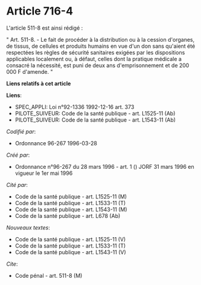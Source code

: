 # Article 716-4

L'article 511-8 est ainsi rédigé :

" Art. 511-8. - Le fait de procéder à la distribution ou à la cession d'organes, de tissus, de cellules et produits humains
en vue d'un don sans qu'aient été respectées les règles de sécurité sanitaires exigées par les dispositions applicables
localement ou, à défaut, celles dont la pratique médicale a consacré la nécessité, est puni de deux ans d'emprisonnement et
de 200 000 F d'amende. "

**Liens relatifs à cet article**

**Liens**:

  - SPEC_APPLI: Loi n°92-1336 1992-12-16 art. 373
  - PILOTE_SUIVEUR: Code de la santé publique - art. L1525-11 (Ab)
  - PILOTE_SUIVEUR: Code de la santé publique - art. L1543-11 (Ab)

_Codifié par_:

  - Ordonnance 96-267 1996-03-28

_Créé par_:

  - Ordonnance n°96-267 du 28 mars 1996 - art. 1 () JORF 31 mars 1996 en vigueur le 1er mai 1996

_Cité par_:

  - Code de la santé publique - art. L1525-11 (M)
  - Code de la santé publique - art. L1533-11 (T)
  - Code de la santé publique - art. L1543-11 (M)
  - Code de la santé publique - art. L678 (Ab)

_Nouveaux textes_:

  - Code de la santé publique - art. L1525-11 (V)
  - Code de la santé publique - art. L1533-11 (T)
  - Code de la santé publique - art. L1543-11 (V)

_Cite_:

  - Code pénal - art. 511-8 (M)
